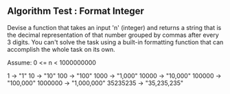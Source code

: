 ## Algorithm Test : Format Integer

Devise a function that takes an input 'n' (integer) and returns a string that is the
decimal representation of that number grouped by commas after every 3 digits. You can't
solve the task using a built-in formatting function that can accomplish the whole
task on its own.

Assume: 0 <= n < 1000000000

1 -> "1"
10 -> "10"
100 -> "100"
1000 -> "1,000"
10000 -> "10,000"
100000 -> "100,000"
1000000 -> "1,000,000"
35235235 -> "35,235,235"


